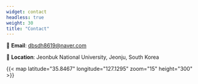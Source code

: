 ```yaml
---
widget: contact
headless: true
weight: 30
title: "Contact"
---
```


📩 **Email**: dbsdh8619@naver.com

📍 **Location**: Jeonbuk National University, Jeonju, South Korea

{{< map latitude="35.8467" longitude="127.1295" zoom="15" height="300" >}}
